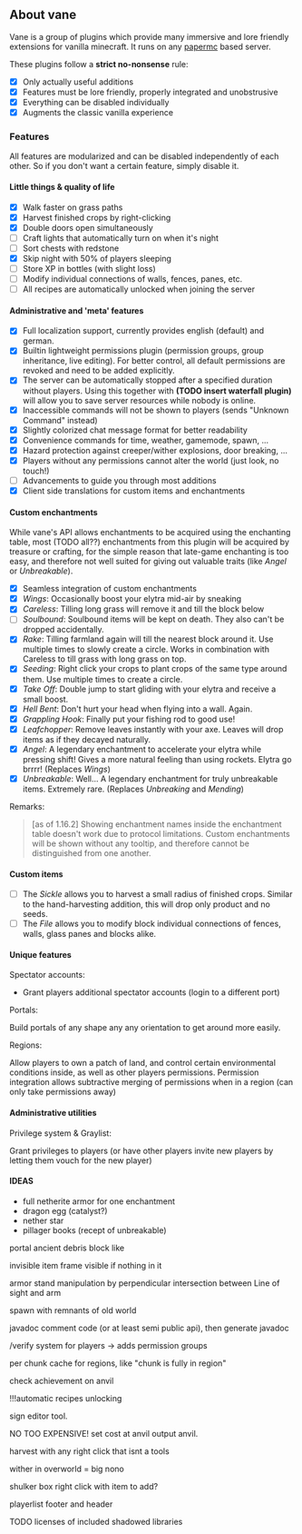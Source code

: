 ## About vane

Vane is a group of plugins which provide many
immersive and lore friendly extensions for vanilla minecraft.
It runs on any [papermc](https://papermc.io) based server.

These plugins follow a **strict no-nonsense** rule:
- [x] Only actually useful additions
- [x] Features must be lore friendly, properly integrated and unobstrusive
- [x] Everything can be disabled individually
- [x] Augments the classic vanilla experience

### Features

All features are modularized and can be disabled independently of each other.
So if you don't want a certain feature, simply disable it.

#### Little things & quality of life

- [x] Walk faster on grass paths
- [x] Harvest finished crops by right-clicking
- [x] Double doors open simultaneously
- [ ] Craft lights that automatically turn on when it's night
- [ ] Sort chests with redstone
- [x] Skip night with 50% of players sleeping
- [ ] Store XP in bottles (with slight loss)
- [ ] Modify individual connections of walls, fences, panes, etc.
- [ ] All recipes are automatically unlocked when joining the server

#### Administrative and 'meta' features

- [x] Full localization support, currently provides english (default) and german.
- [x] Builtin lightweight permissions plugin (permission groups, group inheritance, live editing).
      For better control, all default permissions are revoked and need to be added explicitly.
- [x] The server can be automatically stopped after a specified duration without players. Using this together with **(TODO insert waterfall plugin)** will allow you to save server resources while nobody is online.
- [x] Inaccessible commands will not be shown to players (sends "Unknown Command" instead)
- [x] Slightly colorized chat message format for better readability
- [x] Convenience commands for time, weather, gamemode, spawn, ...
- [x] Hazard protection against creeper/wither explosions, door breaking, ...
- [x] Players without any permissions cannot alter the world (just look, no touch!)
- [ ] Advancements to guide you through most additions
- [x] Client side translations for custom items and enchantments

#### Custom enchantments

While vane's API allows enchantments to be acquired using the enchanting table,
most (TODO all??) enchantments from this plugin will be acquired by treasure
or crafting, for the simple reason that late-game enchanting is too easy,
and therefore not well suited for giving out valuable traits (like *Angel* or *Unbreakable*).

- [x] Seamless integration of custom enchantments
- [x] *Wings*: Occasionally boost your elytra mid-air by sneaking
- [x] *Careless*: Tilling long grass will remove it and till the block below
- [ ] *Soulbound*: Soulbound items will be kept on death. They also can't be dropped accidentally.
- [x] *Rake*: Tilling farmland again will till the nearest block around it. Use multiple times to slowly create a circle. Works in combination with Careless to till grass with long grass on top.
- [x] *Seeding*: Right click your crops to plant crops of the same type around them. Use multiple times to create a circle.
- [x] *Take Off*: Double jump to start gliding with your elytra and receive a small boost.
- [x] *Hell Bent*: Don't hurt your head when flying into a wall. Again.
- [x] *Grappling Hook*: Finally put your fishing rod to good use!
- [x] *Leafchopper*: Remove leaves instantly with your axe. Leaves will drop items as if they decayed naturally.
- [x] *Angel*: A legendary enchantment to accelerate your elytra while pressing shift! Gives a more natural feeling than using rockets. Elytra go brrrr! (Replaces *Wings*)
- [x] *Unbreakable*: Well... A legendary enchantment for truly unbreakable items. Extremely rare. (Replaces *Unbreaking* and *Mending*)

Remarks:

> [as of 1.16.2] Showing enchantment names inside the enchantment table doesn't work due to protocol limitations. Custom enchantments will be shown without any tooltip, and therefore cannot be distinguished from one another.

#### Custom items

- [ ] The *Sickle* allows you to harvest a small radius of finished crops. Similar to the hand-harvesting addition, this will drop only product and no seeds.
- [ ] The *File* allows you to modify block individual connections of fences, walls, glass panes and blocks alike.

#### Unique features

Spectator accounts:
- Grant players additional spectator accounts (login to a different port)

Portals:

Build portals of any shape any any orientation
to get around more easily.

Regions:

Allow players to own a patch of land, and control certain
environmental conditions inside, as well as other players permissions.
Permission integration allows subtractive merging of permissions when in a region (can only take permissions away)

#### Administrative utilities

Privilege system & Graylist:

Grant privileges to players (or have other players invite new players
by letting them vouch for the new player)





#### IDEAS

- full netherite armor for one enchantment 
- dragon egg (catalyst?)
- nether star
- pillager books (recept of unbreakable)


portal ancient debris block like


invisible item frame visible if nothing in it


armor stand manipulation by perpendicular intersection between Line of sight and arm 

spawn with remnants of old world



javadoc comment code (or at least semi public api),
then generate javadoc


/verify system for players -> adds permission groups


per chunk cache for regions, like "chunk is fully in region"

check achievement on anvil


!!!automatic recipes unlocking

sign editor tool.


NO TOO EXPENSIVE! set cost at anvil output anvil.


harvest with any right click that isnt a tools

wither in overworld = big nono

shulker box right click with item to add?

playerlist footer and header

TODO licenses of included shadowed libraries
